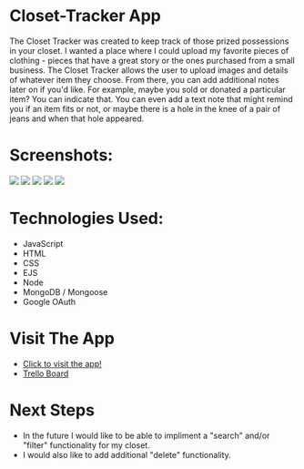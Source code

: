 # Closet-Tracker App 
The Closet Tracker was created to keep track of those prized possessions in your closet.
I wanted a place where I could upload my favorite pieces of clothing - pieces that have a great story or the ones purchased from a small business. 
The Closet Tracker allows the user to upload images and details of whatever item they choose. From there, you can add additional notes later on if you'd like. 
For example, maybe you sold or donated a particular item? You can indicate that. You can even add a text note that might remind you if an item fits or not, or maybe there is a hole in the knee of a pair of jeans and when that hole appeared. 

# Screenshots: 
<img src="https://i.imgur.com/rH8o1pc.png">
<img src="https://i.imgur.com/0k7M9uA.png">
<img src="https://i.imgur.com/wTTISZa.png">
<img src="https://i.imgur.com/AMMhCFd.png">
<img src="https://i.imgur.com/RWr0KQP.png">

# Technologies Used:

- JavaScript
- HTML
- CSS
- EJS
- Node
- MongoDB / Mongoose
- Google OAuth

# Visit The App

 - [Click to visit the app!](https://closet-tracker.herokuapp.com/)
 - [Trello Board](https://trello.com/b/fexVWpLE/closet-app)
 
# Next Steps
- In the future I would like to be able to impliment a "search" and/or "filter" functionality for my closet.
- I would also like to add additional "delete" functionality. 
